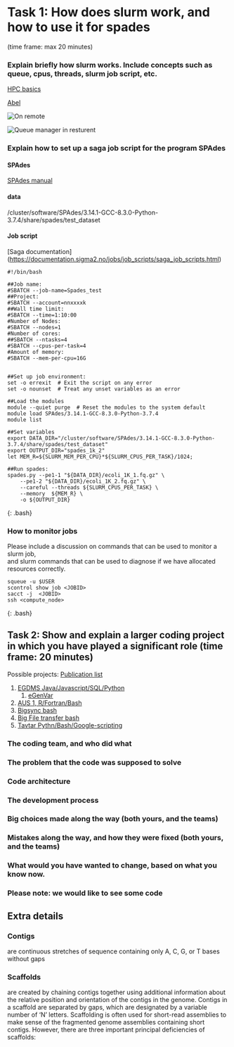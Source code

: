 

# Task 1: How does slurm work, and how to use it for spades 
(time frame: max 20 minutes)

### Explain briefly how slurm works. Include concepts such as queue, cpus, threads,  slurm job script, etc. 

[HPC basics](https://sabryr.github.io/hpc-intro-new/13-scheduler/index.html)

[Abel](https://www.youtube.com/watch?v=Hjf5t26TeDQ)

![On remote](https://sabryr.github.io/hpc-intro-new/fig/login_node.svg)

![Queue manager in resturent](https://sabryr.github.io/hpc-intro-new/fig/restaurant_queue_manager.svg)

### Explain how to set up a saga job script for the program SPAdes
#### SPAdes 
[SPAdes manual](http://cab.spbu.ru/files/release3.14.1/manual.html)

#### data
/cluster/software/SPAdes/3.14.1-GCC-8.3.0-Python-3.7.4/share/spades/test_dataset

#### Job script
[Saga documentation] (https://documentation.sigma2.no/jobs/job_scripts/saga_job_scripts.html)

```
#!/bin/bash

##Job name:
#SBATCH --job-name=Spades_test
##Project:
#SBATCH --account=nnxxxxk
##Wall time limit:
#SBATCH --time=1:10:00
#Number of Nodes:
#SBATCH --nodes=1
#Number of cores:
##SBATCH --ntasks=4
#SBATCH --cpus-per-task=4
#Amount of memory:
#SBATCH --mem-per-cpu=16G


##Set up job environment:
set -o errexit  # Exit the script on any error
set -o nounset  # Treat any unset variables as an error

##Load the modules
module --quiet purge  # Reset the modules to the system default
module load SPAdes/3.14.1-GCC-8.3.0-Python-3.7.4
module list

##Set variables
export DATA_DIR="/cluster/software/SPAdes/3.14.1-GCC-8.3.0-Python-3.7.4/share/spades/test_dataset"
export OUTPUT_DIR="spades_1k_2"
let MEM_R=${SLURM_MEM_PER_CPU}*${SLURM_CPUS_PER_TASK}/1024;

##Run spades:
spades.py --pe1-1 "${DATA_DIR}/ecoli_1K_1.fq.gz" \
    --pe1-2 "${DATA_DIR}/ecoli_1K_2.fq.gz" \
    --careful --threads ${SLURM_CPUS_PER_TASK} \
    --memory  ${MEM_R} \
    -o ${OUTPUT_DIR}

```
{: .bash}


### How to monitor jobs  
Please include a discussion on commands that can be used to monitor a slurm job,   
and slurm commands that can be used to diagnose if we have allocated resources correctly.

```
squeue -u $USER
scontrol show job <JOBID>
sacct -j  <JOBID>
ssh <compute_node>

```
{: .bash}


## Task 2: Show and explain a larger coding project in which you have played a significant role (time frame: 20 minutes)

Possible projects:
[Publication list](https://scholar.google.com/citations?user=3nSAUFsAAAAJ)

1. [EGDMS Java/Javascript/SQL/Python](https://github.com/Sabryr/EGDMS)
   1. [eGenVar](http://bigr.medisin.ntnu.no/data/eGenVar/home.html)
2. [AUS 1, R/Fortran/Bash](https://github.com/Sabryr/Pmetrics_test)
3. [Bigsync bash](https://github.com/Sabryr/bigsync)
4. [Big File transfer bash](https://github.com/Sabryr/Transfer_scripts)
5. [Tavtar Pythn/Bash/Google-scripting](https://github.com/Sabryr/Tavatar)


### The coding team, and who did what
### The problem that the code was supposed to solve
### Code architecture
### The development process
### Big choices made along the way (both yours, and the teams)
### Mistakes along the way, and how they were fixed (both yours, and the teams)
### What would you have wanted to change, based on what you know now.
### Please note: we would like to see some code


## Extra details
### Contigs 
are continuous stretches of sequence containing only A, C, G, or T bases without gaps

### Scaffolds 
are created by chaining contigs together using additional information about the relative 
position and orientation of the contigs in the genome. Contigs in a scaffold are separated
by gaps, which are designated by a variable number of ‘N’ letters. Scaffolding is often
used for short-read assemblies to make sense of the fragmented genome assemblies containing
short contigs. However, there are three important principal deficiencies of scaffolds:
